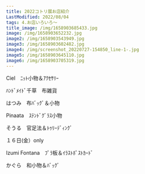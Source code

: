 ```yaml
---
title: 2022コトリ展お店紹介
LastModified: 2022/08/04
tags: 4.お店いろいろ～
title_image: /img/1658903685433.jpg
image: /img/1658903652232.jpg
image2: /img/1658903543949.jpg
image3: /img/1658903602482.jpg
image4: /img/screenshot_20220727-154850_line-1-.jpg
image5: /img/1658903645110.jpg
image6: /img/1658903705319.jpg
---
```

Ciel　ﾆｯﾄ小物＆ｱｸｾｻﾘｰ

ﾊﾝﾄﾞﾒｲﾄﾞ千草　布雑貨

はつみ　布ﾊﾞｯｸﾞ＆小物

Pinaata　ｽﾃﾝﾄﾞｸﾞﾗｽ小物

そうる　官足法＆ﾄｩﾘｰﾃﾞｨﾝｸﾞ

１６日(金）only

Izumi Fontana　ﾌﾟﾗ板＆ｲﾗｽﾄﾎﾟｽﾄｶｰﾄﾞ

かぐら　和小物＆ﾊﾞｯｸﾞ
